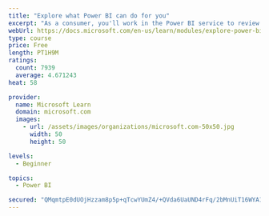 ```yaml
---
title: "Explore what Power BI can do for you"
excerpt: "As a consumer, you'll work in the Power BI service to review and interact with content that has been shared with you. This module provides the foundational information that you need to work effectively in the Power BI service."
webUrl: https://docs.microsoft.com/en-us/learn/modules/explore-power-bi-service/
type: course
price: Free
length: PT1H9M
ratings:
  count: 7939
  average: 4.671243
heat: 58

provider:
  name: Microsoft Learn
  domain: microsoft.com
  images:
    - url: /assets/images/organizations/microsoft.com-50x50.jpg
      width: 50
      height: 50

levels:
  - Beginner

topics:
  - Power BI

secured: "QMqmtpE0dUOjHzzam8p5p+qTcwYUmZ4/+QVda6UaUND4rFq/2bMnUiT16WYA1ehdymG9jJNOYsVFLCFBCaeGsll4BjZwrdA1q3beqRTSfWdWXDLMCiDAf93KZiLYrmUOPA9fWk8v9sjayei9sSNCdWDL+8/1VzDjCFLTakNnSKGM1blj+jeN3Eg1ymVACWjfUn3wOlCIOzfNG4TxYqLUR51v/YU0yymeSIEtexWKipS2K8c+GQ8Jhwa//TdSYqCfJ6ACYmy5NWxRshCK1NByKSFg4gB4MFj4xBEim7+SArLl8jDVEsrlVPBvFy1q2Ohv5kFcb2J90zsiReJJwo0EgyZxutIShB/n+81BPU8WsLo7J/MJPvmvqp8D1RcRsOT/dEJeKnOKOMsZ/1KxY7utefnAPPY09EBc1MNlCPo9GFI=;quZ0KrUwiRb1qBDNKI6a3g=="
---
```


